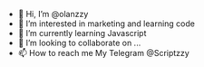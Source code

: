 - 👋 Hi, I’m @olanzzy
- 👀 I’m interested in marketing and learning code
- 🌱 I’m currently learning Javascript
- 💞️ I’m looking to collaborate on ...
- 📫 How to reach me My Telegram @Scriptzzy

<!---
Scriptzzy/Scriptzzy is a ✨ special ✨ repository because its `README.md` (this file) appears on your GitHub profile.
You can click the Preview link to take a look at your changes.
--->
